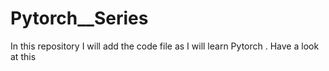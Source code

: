# Pytorch__Series
In this repository I will add the code file as I will learn Pytorch . Have a look at  this
